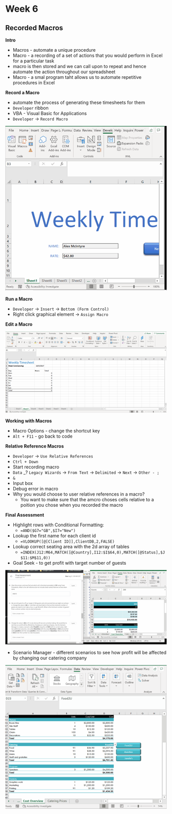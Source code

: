 # Week 6
## Recorded Macros

**Intro**
* Macros - automate a unique procedure
* Macro - a recording of a set of actions that you would perform in Excel for a particular task
* macro is then stored and we can call upon to repeat and hence automate the action throughout our spreadsheet
* Macro - a smal program taht allows us to automate repetitive procedures in Excel

**Record a Macro**
* automate the process of generating these timesheets for them
* `Developer` ribbon
* VBA - Visual Basic for Applications
* `Developer` -> `Record Macro`

![](screenshot/record-macro.gif)

**Run a Macro**
* `Developer` -> `Insert` -> `Bottom (Form Control)`
* Right click graphical element -> `Assign Macro`

**Edit a Macro**

![](screenshot/edit-a-macro.gif)

**Working with Macros**
* Macro Options - change the shortcut key
* `Alt + F11` - go back to code

**Relative Reference Macros**
* `Developer` -> `Use Relative References`
* `Ctrl + Down`
* Start recording macro
* `Data` _? `Legacy Wizards` -> `From Text` -> `Delimited` -> `Next` -> `Other - ;`
* `&`
* Input box
* Debug error in macro
* Why you would choose to user relative references in a macro?
	* You want to make sure that the amcro choses cells relative to a poition you chose when you recorded the macro

**Final Assessment**
* Highlight rows with Conditional Formatting: 
	* `=AND($G7="GB",$I7="New")`
* Lookup the first name for each client id 
	* `=VLOOKUP([@[Client ID]],ClientDB,2,FALSE)`
* Lookup correct seating area with the 2d array of tables
	* `=INDEX(J12:M64,MATCH([@Country],I12:$I$64,0),MATCH([@Status],$J$11:$M$11,0))`
* Goal Seek - to get profit with target number of guests

![](screenshot/goal-seek-guest-profit.gif)

* Scenario Manager - different scenarios to see how profit will be affected by changing our catering company

![](screenshot/scenario-manager-changing-catering-company.gif)